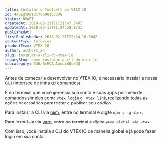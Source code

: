 ```yaml
---
title: Instalar o Toolbelt do VTEX IO
id: 4x6EgYDws8IY8GO8I6C0UG
status: DRAFT
createdAt: 2018-02-21T22:21:47.348Z
updatedAt: 2020-03-13T21:24:59.973Z
publishedAt: 
firstPublishedAt: 2018-02-21T22:24:16.584Z
contentType: tutorial
productTeam: VTEX IO
author: authors_24
slug: instalar-a-cli-do-vtex-io
legacySlug: como-instalar-a-cli-do-vtex-io
subcategory: Z46a6rHVAaAucoiW0skQQ
---
```


Antes de começar a desenvolver no VTEX IO, é necessário instalar a nossa CLI (interface de linha de comandos).

É no terminal que você gerencia sua conta e suas apps por meio de comandos simples como `vtex login` e ` vtex link`, realizando todas as ações necessárias para testar e publicar seu código.

Para instalar a CLI via [npm](https://www.npmjs.com), entre no terminal e digite `npm i -g vtex`.

Para instalá-la via [yarn](https://yarnpkg.com), entre no terminal e digite `yarn global add vtex`.

Com isso, você instala a CLI do VTEX IO de maneira global e já pode fazer login em sua conta.
